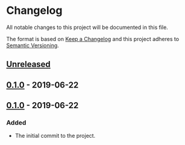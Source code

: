 # Changelog

All notable changes to this project will be documented in this file.

The format is based on [Keep a Changelog](http://keepachangelog.com/en/1.0.0/)
and this project adheres to [Semantic Versioning](http://semver.org/spec/v2.0.0.html).

## [Unreleased]

## [0.1.0][] - 2019-06-22

## [0.1.0][] - 2019-06-22

### Added

- The initial commit to the project.

[Unreleased]: https://github.com/zyrorl/node-red-contrib-tuyapi-cloud/tree/compare/v0.1.0...HEAD
[0.1.0]: https://github.com/zyrorl/node-red-contrib-tuyapi-cloud/tree/compare/v0.1.0...v0.1.0
[0.1.0]: https://github.com/zyrorl/node-red-contrib-tuyapi-cloud/tree/compare/master...v0.1.0
